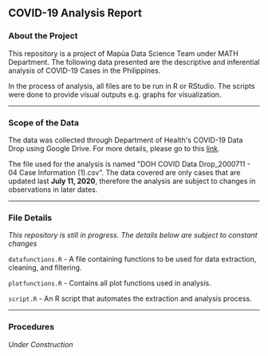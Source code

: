 ## COVID-19 Analysis Report

### About the Project

This repository is a project of Mapúa Data Science Team under MATH Department. The following data presented are the descriptive and inferential analysis of COVID-19 Cases in the Philippines.

In the process of analysis, all files are to be run in R or RStudio. The scripts were done to provide visual outputs e.g. graphs for visualization. 

---

### Scope of the Data

The data was collected through Department of Health's COVID-19 Data Drop using Google Drive. For more details, please go to this [link](https://drive.google.com/drive/folders/1UelgRGmUGNMKH1Q3nzqTj57V41bjmnxg?usp=sharing).

The file used for the analysis is named "DOH COVID Data Drop_2000711 - 04 Case Information (1).csv". The data covered are only cases that are updated last **July 11, 2020**, therefore the analysis are subject to changes in observations in later dates.

---

### File Details

*This repository is still in progress. The details below are subject to constant changes*

`datafunctions.R` - A file containing functions to be used for data extraction, cleaning, and filtering.

`plotfunctions.R` - Contains all plot functions used in analysis.

`script.R` - An R script that automates the extraction and analysis process.

---

### Procedures

*Under Construction*
